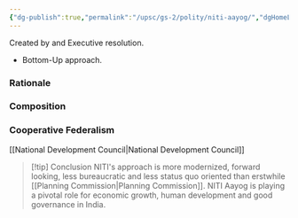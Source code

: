 ```yaml
---
{"dg-publish":true,"permalink":"/upsc/gs-2/polity/niti-aayog/","dgHomeLink":true,"dgPassFrontmatter":false}
---
```


Created by and Executive resolution. 

- Bottom-Up approach.

### Rationale

### Composition 

### Cooperative Federalism 



[[National Development Council|National Development Council]]



>[!tip] Conclusion
>NITI's approach is more modernized, forward looking, less bureaucratic and less status quo oriented than erstwhile [[Planning Commission|Planning Commission]].
>NITI Aayog is playing a pivotal role for economic growth, human development and good governance in India.

